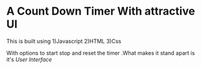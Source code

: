 # A Count Down Timer With attractive UI

This is built using 
1)Javascript 
2)HTML
3)Css 

With options to start stop and reset the timer .What makes it stand apart is it's *User Interface*

